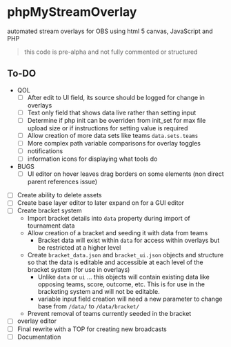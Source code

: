 # phpMyStreamOverlay
automated stream overlays for OBS using html 5 canvas, JavaScript and PHP

> this code is pre-alpha and not fully commented or structured

## To-DO
- QOL
	- [ ] After edit to UI field, its source should be logged for change in overlays
	- [ ] Text only field that shows data live rather than setting input
	- [ ] Determine if php init can be overriden from init_set for max file upload size or if instructions for setting value is required
	- [ ] Allow creation of more data sets like teams `data.sets.teams`
	- [ ] More complex path variable comparisons for overlay toggles
	- [ ] notifications
	- [ ] information icons for displaying what tools do
- BUGS
	- [ ] UI editor on hover leaves drag borders on some elements (non direct parent references issue)
- [ ] Create ability to delete assets
- [ ] Create base layer editor to later expand on for a GUI editor
- [ ] Create bracket system
	- Import bracket details into `data` property during import of tournament data
	- Allow creation of a bracket and seeding it with data from teams
		- Bracket data will exist within `data` for access within overlays but be restricted at a higher level
	- Create `bracket_data.json` and `bracket_ui.json` objects and structure so that the data is editable and accessible at each level of the bracket system (for use in overlays)
		- Unlike `data` or `ui` ... this objects will contain existing data like opposing teams, score, outcome, etc. This is for use in the bracketing system and will not be editable.
		- variable input field creation will need a new parameter to change base from `/data/` to `/data/bracket/`
	- Prevent removal of teams currently seeded in the bracket
- [ ] overlay editor
- [ ] Final rewrite with a TOP for creating new broadcasts
- [ ] Documentation